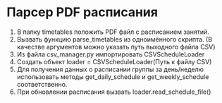 # Парсер PDF расписания
1) В папку timetables положить PDF файл с расписанием занятий.
2) Вызвать функцию parse_timetables из одноимённого скрипта. (В качестве аргументов можно указать путь выходного файла CSV)
3) Из файла csv_manager.py импортировать CSVScheduleLoader
4) Создать объект loader = CSVScheduleLoader(Путь к файлу CSV)
5) Для получения данных о расписании группы за день/неделю использовать методы get_daily_schedule и get_weekly_schedule соответственно.
6) При обновлении расписания вызвать loader.read_schedule_file()
